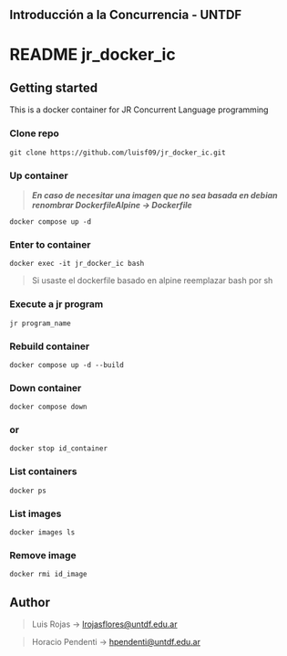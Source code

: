 ## Introducción a la Concurrencia - UNTDF

# README jr_docker_ic

## Getting started

This is a docker container for JR Concurrent Language programming

### Clone repo

    git clone https://github.com/luisf09/jr_docker_ic.git

### Up container

> ***En caso de necesitar una imagen que no sea basada en debian renombrar DockerfileAlpine -> Dockerfile***

    docker compose up -d

### Enter to container

    docker exec -it jr_docker_ic bash

> Si usaste el dockerfile basado en alpine reemplazar bash por sh
    
    
### Execute a jr program

    jr program_name

### Rebuild container

    docker compose up -d --build

### Down container

    docker compose down

### or

    docker stop id_container

### List containers

    docker ps

### List images

    docker images ls

### Remove image

    docker rmi id_image

## Author

> Luis Rojas -> lrojasflores@untdf.edu.ar

> Horacio Pendenti -> hpendenti@untdf.edu.ar
